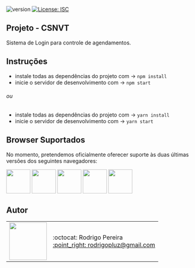 ![version](https://img.shields.io/badge/version-1.0.0-blue.svg)
[![License: ISC](https://img.shields.io/badge/License-ISC-blue.svg)](https://opensource.org/licenses/ISC)


## Projeto - CSNVT

Sistema de Login para controle de agendamentos.


## Instruções

* instale todas as dependências do projeto com -> `npm install`
* inicie o servidor de desenvolvimento com -> `npm start`
###### ou
* instale todas as dependências do projeto com -> `yarn install`
* inicie o servidor de desenvolvimento com -> `yarn start`

## Browser Suportados

No momento, pretendemos oficialmente oferecer suporte às duas últimas versões dos seguintes navegadores:

<img src="https://s3.amazonaws.com/creativetim_bucket/github/browser/chrome.png" width="64" height="64"> <img src="https://s3.amazonaws.com/creativetim_bucket/github/browser/firefox.png" width="64" height="64"> <img src="https://s3.amazonaws.com/creativetim_bucket/github/browser/edge.png" width="64" height="64"> <img src="https://s3.amazonaws.com/creativetim_bucket/github/browser/safari.png" width="64" height="64"> <img src="https://s3.amazonaws.com/creativetim_bucket/github/browser/opera.png" width="64" height="64">

## Autor

<table>
  <tr>
    <td>
      <img src="https://avatars2.githubusercontent.com/u/8739638?s=460&v=4" width="100">
    </td>
    <td>
      :octocat: Rodrigo Pereira<br />
      <a href="mailto:rodrigopluz@gmail.com">:point_right: rodrigopluz@gmail.com</a><br />
    </td>
  </tr>
</table>
